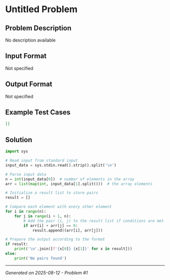 # Untitled Problem

## Problem Description
No description available

## Input Format
Not specified

## Output Format
Not specified

## Example Test Cases
```json
[]
```

## Solution
```python
import sys

# Read input from standard input
input_data = sys.stdin.read().strip().split('\n')

# Parse input data
n = int(input_data[0])  # number of elements in the array
arr = list(map(int, input_data[1].split()))  # the array elements

# Initialize a result list to store pairs
result = []

# Compare each element with every other element
for i in range(n):
    for j in range(i + 1, n):
        # Add the pair (i, j) to the result list if conditions are met
        if arr[i] + arr[j] == 0:
            result.append((arr[i], arr[j]))

# Prepare the output according to the format
if result:
    print('\n'.join([f'{x[0]} {x[1]}' for x in result]))
else:
    print('No pairs found')
```

---
*Generated on 2025-08-12 - Problem #1*